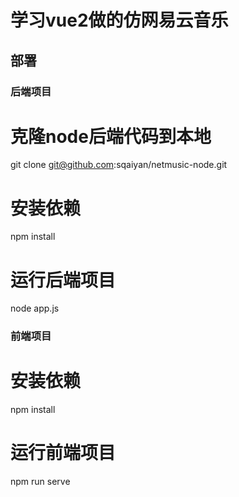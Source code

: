 # 学习vue2做的仿网易云音乐
## 部署

### 后端项目

# 克隆node后端代码到本地
git clone git@github.com:sqaiyan/netmusic-node.git

# 安装依赖
npm install 

# 运行后端项目
node app.js

### 前端项目

# 安装依赖
npm install

# 运行前端项目
npm run serve
